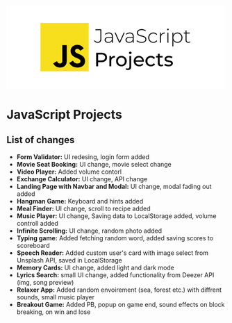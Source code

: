 ![Java Script Projects](https://raw.githubusercontent.com/Ptasi0r/javascript-projects/master/public/img/cover.png)

# JavaScript Projects

## List of changes

- **Form Validator:** UI redesing, login form added
- **Movie Seat Booking:** UI change, movie select change
- **Video Player:** Added volume contorl
- **Exchange Calculator:** UI change, API change
- **Landing Page with Navbar and Modal:** UI change, modal fading out added
- **Hangman Game:** Keyboard and hints added
- **Meal Finder:** UI change, scroll to recipe added
- **Music Player:** UI change, Saving data to LocalStorage added, volume controll added
- **Infinite Scrolling:** UI change, random photo added
- **Typing game:** Added fetching random word, added saving scores to scoreboard
- **Speech Reader:** Added custom user's card with image select from Unsplash API, saved in LocalStorage
- **Memory Cards:** UI change, added light and dark mode
- **Lyrics Search:** small UI change, added functionality from Deezer API (img, song preview)
- **Relaxer App:** Added random envoirement (sea, forest etc.) with diffrent sounds, small music player
- **Breakout Game:** Added PB, popup on game end, sound effects on block breaking, on win and lose
